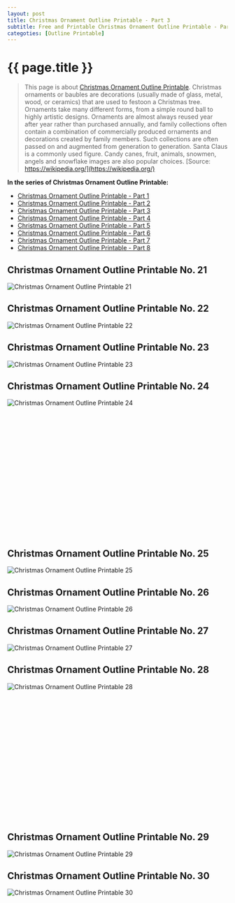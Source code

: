 ```yaml
---
layout: post
title: Christmas Ornament Outline Printable - Part 3
subtitle: Free and Printable Christmas Ornament Outline Printable - Part 3
categoties: [Outline Printable]
---
```

{{ page.title }}
================
> This page is about [Christmas Ornament Outline Printable](https://freecoloringpages.github.io/). Christmas ornaments or baubles are decorations (usually made of glass, metal, wood, or ceramics) that are used to festoon a Christmas tree. Ornaments take many different forms, from a simple round ball to highly artistic designs. Ornaments are almost always reused year after year rather than purchased annually, and family collections often contain a combination of commercially produced ornaments and decorations created by family members. Such collections are often passed on and augmented from generation to generation. Santa Claus is a commonly used figure. Candy canes, fruit, animals, snowmen, angels and snowflake images are also popular choices. [Source: https://wikipedia.org/](https://wikipedia.org/)

**In the series of Christmas Ornament Outline Printable:**

* [Christmas Ornament Outline Printable - Part 1](https://freecoloringpages.github.io/2017/11/21/Christmas-Ornament-Outline-Printable-part-1.html)
* [Christmas Ornament Outline Printable - Part 2](https://freecoloringpages.github.io/2017/11/21/Christmas-Ornament-Outline-Printable-part-2.html)
* [Christmas Ornament Outline Printable - Part 3](https://freecoloringpages.github.io/2017/11/21/Christmas-Ornament-Outline-Printable-part-3.html)
* [Christmas Ornament Outline Printable - Part 4](https://freecoloringpages.github.io/2017/11/21/Christmas-Ornament-Outline-Printable-part-4.html)
* [Christmas Ornament Outline Printable - Part 5](https://freecoloringpages.github.io/2017/11/21/Christmas-Ornament-Outline-Printable-part-5.html)
* [Christmas Ornament Outline Printable - Part 6](https://freecoloringpages.github.io/2017/11/21/Christmas-Ornament-Outline-Printable-part-6.html)
* [Christmas Ornament Outline Printable - Part 7](https://freecoloringpages.github.io/2017/11/21/Christmas-Ornament-Outline-Printable-part-7.html)
* [Christmas Ornament Outline Printable - Part 8](https://freecoloringpages.github.io/2017/11/21/Christmas-Ornament-Outline-Printable-part-8.html)

## Christmas Ornament Outline Printable No. 21
![Christmas Ornament Outline Printable 21](https://freecoloringpages.github.io/img/Christmas-Ornament-Outline-Printable%20(21).jpg "Christmas Ornament Outline Printable 21")

## Christmas Ornament Outline Printable No. 22
![Christmas Ornament Outline Printable 22](https://freecoloringpages.github.io/img/Christmas-Ornament-Outline-Printable%20(22).jpg "Christmas Ornament Outline Printable 22")

## Christmas Ornament Outline Printable No. 23
![Christmas Ornament Outline Printable 23](https://freecoloringpages.github.io/img/Christmas-Ornament-Outline-Printable%20(23).jpg "Christmas Ornament Outline Printable 23")

## Christmas Ornament Outline Printable No. 24
![Christmas Ornament Outline Printable 24](https://freecoloringpages.github.io/img/Christmas-Ornament-Outline-Printable%20(24).jpg "Christmas Ornament Outline Printable 24")

<script async src="//pagead2.googlesyndication.com/pagead/js/adsbygoogle.js"></script><!-- Texxtonly --><ins class="adsbygoogle" style="display:inline-block;width:336px;height:280px" data-ad-client="ca-pub-6753140515841889" data-ad-slot="3207852233"></ins><script>(adsbygoogle = window.adsbygoogle || []).push({}); </script>

## Christmas Ornament Outline Printable No. 25
![Christmas Ornament Outline Printable 25](https://freecoloringpages.github.io/img/Christmas-Ornament-Outline-Printable%20(25).jpg "Christmas Ornament Outline Printable 25")

## Christmas Ornament Outline Printable No. 26
![Christmas Ornament Outline Printable 26](https://freecoloringpages.github.io/img/Christmas-Ornament-Outline-Printable%20(26).jpg "Christmas Ornament Outline Printable 26")

## Christmas Ornament Outline Printable No. 27
![Christmas Ornament Outline Printable 27](https://freecoloringpages.github.io/img/Christmas-Ornament-Outline-Printable%20(27).jpg "Christmas Ornament Outline Printable 27")

## Christmas Ornament Outline Printable No. 28
![Christmas Ornament Outline Printable 28](https://freecoloringpages.github.io/img/Christmas-Ornament-Outline-Printable%20(28).jpg "Christmas Ornament Outline Printable 28")

<script async src="//pagead2.googlesyndication.com/pagead/js/adsbygoogle.js"></script><!-- Texxtonly --><ins class="adsbygoogle" style="display:inline-block;width:336px;height:280px" data-ad-client="ca-pub-6753140515841889" data-ad-slot="3207852233"></ins><script>(adsbygoogle = window.adsbygoogle || []).push({}); </script>

## Christmas Ornament Outline Printable No. 29
![Christmas Ornament Outline Printable 29](https://freecoloringpages.github.io/img/Christmas-Ornament-Outline-Printable%20(29).jpg "Christmas Ornament Outline Printable 29")

## Christmas Ornament Outline Printable No. 30
![Christmas Ornament Outline Printable 30](https://freecoloringpages.github.io/img/Christmas-Ornament-Outline-Printable%20(30).jpg "Christmas Ornament Outline Printable 30")

